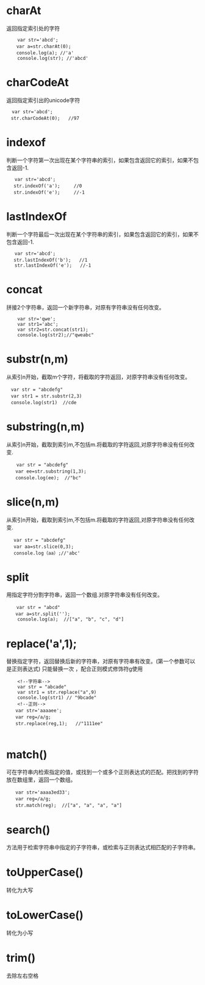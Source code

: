 # charAt 
返回指定索引处的字符
```
    var str='abcd';
　  var a=str.charAt(0);
　  console.log(a); //'a'
    console.log(str); //'abcd'
```
# charCodeAt 
返回指定索引出的unicode字符

```
  var str='abcd';
　str.charCodeAt(0);   //97
```
# indexof  
判断一个字符第一次出现在某个字符串的索引，如果包含返回它的索引，如果不包含返回-1.
```
   var str='abcd';
　 str.indexOf('a');     //0
　 str.indexOf('e');     //-1
```
# lastIndexOf 
判断一个字符最后一次出现在某个字符串的索引，如果包含返回它的索引，如果不包含返回-1.
```
   var str='abcd';
　 str.lastIndexOf('b');   //1
   str.lastIndexOf('e');   //-1
```
# concat
拼接2个字符串，返回一个新字符串，对原有字符串没有任何改变。
```
    var str='qwe';
    var str1='abc';
    var str2=str.concat(str1);
    console.log(str2);//"qweabc"
```
# substr(n,m) 
从索引n开始，截取m个字符，将截取的字符返回，对原字符串没有任何改变。
```
　var str = "abcdefg"
　var str1 = str.substr(2,3)
　console.log(str1)  //cde
```

# substring(n,m)  
从索引n开始，截取到索引m,不包括m.将截取的字符返回,对原字符串没有任何改变.
```
　  var str = "abcdefg"
　　var ee=str.substring(1,3);
　　console.log(ee);  //"bc"
```

# slice(n,m)   
从索引n开始，截取到索引m,不包括m.将截取的字符返回,对原字符串没有任何改变.
```
 　var str = "abcdefg"
 　var aa=str.slice(0,3);
　 console.log（aa）;//'abc'
```

# split  
用指定字符分割字符串，返回一个数组.对原字符串没有任何改变。
```
  　var str = "abcd"
　　var a=str.split('');
    console.log(a);  //["a", "b", "c", "d"]
```

# replace('a',1);  
替换指定字符，返回替换后新的字符串，对原有字符串有改变。(第一个参数可以是正则表达式) 只能替换一次 ，配合正则模式修饰符g使用
```
    <!--字符串-->
    var str = "abcade"
    var str1 = str.replace("a",9)
    console.log(str1) // "9bcade"
    <!--正则-->
　　var str='aaaaee';
　　var reg=/a/g;
　　str.replace(reg,1);   //"1111ee"
　　
```
# match() 
可在字符串内检索指定的值，或找到一个或多个正则表达式的匹配。把找到的字符放在数组里，返回一个数组。
```
　　var str='aaaa3ed33';
　　var reg=/a/g;
　　str.match(reg);  //["a", "a", "a", "a"]
```
# search() 
方法用于检索字符串中指定的子字符串，或检索与正则表达式相匹配的子字符串。

# toUpperCase()
转化为大写
# toLowerCase()
转化为小写

# trim()
去除左右空格

